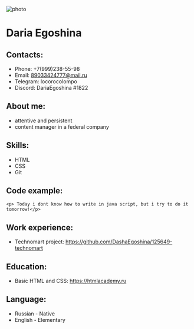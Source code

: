 ![photo](/rsschool-cv/img/616306449.jpeg "Дарья Егошина")
# Daria Egoshina
## Contacts: 
* Phone: +7(999)238-55-98
* Email: 89033424777@mail.ru
* Telegram: locorocolompo
* Discord: DariaEgoshina #1822
## About me:
* attentive and persistent
* content manager in a federal company
## Skills:
* HTML
* CSS
* Git
## Code example:
``` <p> Today i dont know how to write in java script, but i try to do it tomorrow!</p> ```
## Work experience:
* Technomart project: https://github.com/DashaEgoshina/125649-technomart 
## Education:
* Basic HTML and CSS: https://htmlacademy.ru
## Language:
* Russian - Native
* English - Elementary
